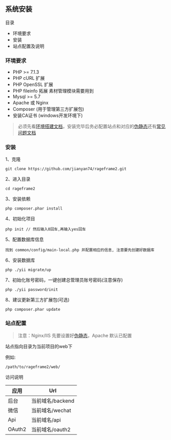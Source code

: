 ## 系统安装

目录

- 环境要求
- 安装
- 站点配置及说明

### 环境要求

- PHP >= 7.1.3
- PHP cURL 扩展
- PHP OpenSSL 扩展
- PHP fileinfo 拓展 素材管理模块需要用到
- Mysql >= 5.7
- Apache 或 Nginx
- Composer (用于管理第三方扩展包)
- 安装CA证书 (windows开发环境下)

> 必须先看[环境搭建文档](start-issue.md)，安装完毕后务必配置站点和对应的[伪静态](start-rewrite.md)还有[常见问题文档](start-environment.md)

### 安装

1、克隆

```
git clone https://github.com/jianyan74/rageframe2.git
```

2、进入目录

```
cd rageframe2
```

3、安装依赖

```
php composer.phar install 
```

4、初始化项目

```
php init // 然后输入0回车,再输入yes回车
```

5、配置数据库信息

```
找到 common/config/main-local.php 并配置相应的信息, 注意要先创建好数据库
```

6、安装数据库

```
php ./yii migrate/up
```

7、初始化账号密码，一键创建总管理员账号密码(注意保存)

```
php ./yii password/init
```

8、建议更新第三方扩展包(可选)

```
php composer.phar update
```

### 站点配置

> 注意：Nginx/IIS 先要设置好[伪静态](start-rewrite.md)，Apache 默认已配置

站点指向目录为当前项目的web下 

例如: 

```
/path/to/rageframe2/web/
```

访问说明

应用 | Url
---|---
后台 | 当前域名/backend
微信 | 当前域名/wechat
Api | 当前域名/api
OAuth2 | 当前域名/oauth2




